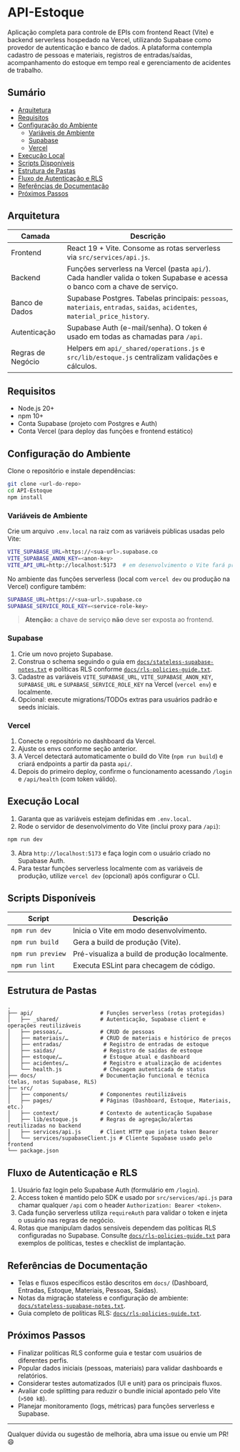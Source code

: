 # API-Estoque

Aplicação completa para controle de EPIs com frontend React (Vite) e backend serverless hospedado na Vercel, utilizando Supabase como provedor de autenticação e banco de dados. A plataforma contempla cadastro de pessoas e materiais, registros de entradas/saídas, acompanhamento do estoque em tempo real e gerenciamento de acidentes de trabalho.

## Sumário

- [Arquitetura](#arquitetura)
- [Requisitos](#requisitos)
- [Configuração do Ambiente](#configuração-do-ambiente)
  - [Variáveis de Ambiente](#variáveis-de-ambiente)
  - [Supabase](#supabase)
  - [Vercel](#vercel)
- [Execução Local](#execução-local)
- [Scripts Disponíveis](#scripts-disponíveis)
- [Estrutura de Pastas](#estrutura-de-pastas)
- [Fluxo de Autenticação e RLS](#fluxo-de-autenticação-e-rls)
- [Referências de Documentação](#referências-de-documentação)
- [Próximos Passos](#próximos-passos)

## Arquitetura

| Camada            | Descrição                                                                 |
| ----------------- | -------------------------------------------------------------------------- |
| Frontend          | React 19 + Vite. Consome as rotas serverless via `src/services/api.js`.    |
| Backend           | Funções serverless na Vercel (pasta `api/`). Cada handler valida o token Supabase e acessa o banco com a chave de serviço. |
| Banco de Dados    | Supabase Postgres. Tabelas principais: `pessoas`, `materiais`, `entradas`, `saidas`, `acidentes`, `material_price_history`. |
| Autenticação      | Supabase Auth (e-mail/senha). O token é usado em todas as chamadas para `/api`. |
| Regras de Negócio | Helpers em `api/_shared/operations.js` e `src/lib/estoque.js` centralizam validações e cálculos. |

## Requisitos

- Node.js 20+
- npm 10+
- Conta Supabase (projeto com Postgres e Auth)
- Conta Vercel (para deploy das funções e frontend estático)

## Configuração do Ambiente

Clone o repositório e instale dependências:

```bash
git clone <url-do-repo>
cd API-Estoque
npm install
```

### Variáveis de Ambiente

Crie um arquivo `.env.local` na raiz com as variáveis públicas usadas pelo Vite:

```bash
VITE_SUPABASE_URL=https://<sua-url>.supabase.co
VITE_SUPABASE_ANON_KEY=<anon-key>
VITE_API_URL=http://localhost:5173  # em desenvolvimento o Vite fará proxy das rotas /api
```

No ambiente das funções serverless (local com `vercel dev` ou produção na Vercel) configure também:

```bash
SUPABASE_URL=https://<sua-url>.supabase.co
SUPABASE_SERVICE_ROLE_KEY=<service-role-key>
```

> **Atenção:** a chave de serviço **não** deve ser exposta ao frontend.

### Supabase

1. Crie um novo projeto Supabase.
2. Construa o schema seguindo o guia em [`docs/stateless-supabase-notes.txt`](docs/stateless-supabase-notes.txt) e políticas RLS conforme [`docs/rls-policies-guide.txt`](docs/rls-policies-guide.txt).
3. Cadastre as variáveis `VITE_SUPABASE_URL`, `VITE_SUPABASE_ANON_KEY`, `SUPABASE_URL` e `SUPABASE_SERVICE_ROLE_KEY` na Vercel (`vercel env`) e localmente.
4. Opcional: execute migrations/TODOs extras para usuários padrão e seeds iniciais.

### Vercel

1. Conecte o repositório no dashboard da Vercel.
2. Ajuste os envs conforme seção anterior.
3. A Vercel detectará automaticamente o build do Vite (`npm run build`) e criará endpoints a partir da pasta `api/`.
4. Depois do primeiro deploy, confirme o funcionamento acessando `/login` e `/api/health` (com token válido).

## Execução Local

1. Garanta que as variáveis estejam definidas em `.env.local`.
2. Rode o servidor de desenvolvimento do Vite (inclui proxy para `/api`):

```bash
npm run dev
```

3. Abra `http://localhost:5173` e faça login com o usuário criado no Supabase Auth.
4. Para testar funções serverless localmente com as variáveis de produção, utilize `vercel dev` (opcional) após configurar o CLI.

## Scripts Disponíveis

| Script          | Descrição                                           |
| --------------- | --------------------------------------------------- |
| `npm run dev`   | Inicia o Vite em modo desenvolvimento.              |
| `npm run build` | Gera a build de produção (Vite).                    |
| `npm run preview` | Pré-visualiza a build de produção localmente.     |
| `npm run lint`  | Executa ESLint para checagem de código.             |

## Estrutura de Pastas

```
.
├── api/                     # Funções serverless (rotas protegidas)
│   ├── _shared/             # Autenticação, Supabase client e operações reutilizáveis
│   ├── pessoas/…            # CRUD de pessoas
│   ├── materiais/…          # CRUD de materiais e histórico de preços
│   ├── entradas/             # Registro de entradas de estoque
│   ├── saidas/               # Registro de saídas de estoque
│   ├── estoque/…             # Estoque atual e dashboard
│   ├── acidentes/…           # Registro e atualização de acidentes
│   └── health.js             # Checagem autenticada de status
├── docs/                    # Documentação funcional e técnica (telas, notas Supabase, RLS)
├── src/
│   ├── components/          # Componentes reutilizáveis
│   ├── pages/               # Páginas (Dashboard, Estoque, Materiais, etc.)
│   ├── context/             # Contexto de autenticação Supabase
│   ├── lib/estoque.js       # Regras de agregação/alertas reutilizadas no backend
│   ├── services/api.js      # Client HTTP que injeta token Bearer
│   └── services/supabaseClient.js # Cliente Supabase usado pelo frontend
└── package.json
```

## Fluxo de Autenticação e RLS

1. Usuário faz login pelo Supabase Auth (formulário em `/login`).
2. Access token é mantido pelo SDK e usado por `src/services/api.js` para chamar qualquer `/api` com o header `Authorization: Bearer <token>`.
3. Cada função serverless utiliza `requireAuth` para validar o token e injeta o usuário nas regras de negócio.
4. Rotas que manipulam dados sensíveis dependem das políticas RLS configuradas no Supabase. Consulte [`docs/rls-policies-guide.txt`](docs/rls-policies-guide.txt) para exemplos de políticas, testes e checklist de implantação.

## Referências de Documentação

- Telas e fluxos específicos estão descritos em `docs/` (Dashboard, Entradas, Estoque, Materiais, Pessoas, Saídas).
- Notas da migração stateless e configuração de ambiente: [`docs/stateless-supabase-notes.txt`](docs/stateless-supabase-notes.txt).
- Guia completo de políticas RLS: [`docs/rls-policies-guide.txt`](docs/rls-policies-guide.txt).

## Próximos Passos

- Finalizar políticas RLS conforme guia e testar com usuários de diferentes perfis.
- Popular dados iniciais (pessoas, materiais) para validar dashboards e relatórios.
- Considerar testes automatizados (UI e unit) para os principais fluxos.
- Avaliar code splitting para reduzir o bundle inicial apontado pelo Vite (`>500 kB`).
- Planejar monitoramento (logs, métricas) para funções serverless e Supabase.

---

Qualquer dúvida ou sugestão de melhoria, abra uma issue ou envie um PR! 😄
